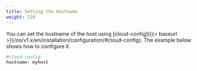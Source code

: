 ```yaml
---
title: Setting the Hostname
weight: 124
---
```


You can set the hostname of the host using [cloud-config]({{< baseurl >}}/os/v1.x/en/installation/configuration/#cloud-config). The example below shows how to configure it.

```bash
#cloud-config
hostname: myhost
```
